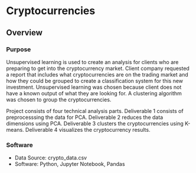 # Cryptocurrencies

## Overview

### Purpose
Unsupervised learning is used to create an analysis for clients who are preparing to get into the cryptocurrency market. Client company requested a report that includes what cryptocurrencies are on the trading market and how they could be grouped to create a classification system for this new investment. Unsupervised learning was chosen because client does not have a known output of what they are looking for. A clustering algorithm was chosen to group the cryptocurrencies. 

Project consists of four technical analysis parts. Deliverable 1 consists of preprocesssing the data for PCA. Deliverable 2 reduces the data dimensions using PCA. Deliverable 3 clusters the cryptocurrencies using K-means. Deliverable 4 visualizes the cryptocurrency results. 

### Software
 * Data Source: crypto_data.csv
 * Software: Python, Jupyter Notebook, Pandas 
